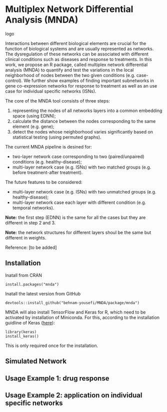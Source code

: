 # Multiplex Network Differential Analysis (MNDA)

logo

Interactions between different biological elements are crucial for the function of biological systems and are usually represented as networks. The dysregulation of these networks can be associated with different clinical conditions such as diseases and response to treatments. In this work,  we propose an R package, called multiplex network differential analysis (MNDA) to quantify and test the variations in the local neighborhood of nodes between the two given conditions (e.g. case-control). We further show examples of finding important subnetworks in gene co-expression networks for response to treatment as well as an use case for individual specific networks (ISNs).

The core of the MNDA tool consists of three steps:
1. representing the nodes of all networks layers into a common embedding space (using EDNN);
2. calculate the distance between the nodes corresponding to the same element (e.g. gene);
3. detect the nodes whose neighborhood varies significantly based on statistical testing (using permuted graphs).

The current MNDA pipeline is desined for:
* two-layer network case corresponding to two (paired/unpaired) conditions (e.g. healthy-disease);
* multi-layer network case (e.g. ISNs) with two matched groups (e.g. before treatment-after treatment).

The future features to be considered:
* multi-layer network case (e.g. ISNs) with two unmatched groups (e.g. healthy-disease);
* multi-layer network case each layer with different condition (e.g. temporal networks).


**Note:** the first step (EDNN) is the same for all the cases but they are different in step 2 and 3.

**Note:** the network structures for different layers shoul be the same but different in weights.

Reference: [to be added]

## Installation
Inatall from CRAN
`````{R}
install.packages("mnda")
`````
Inatall the latest version from GitHub
`````{R}
devtools::install_github("behnam-yousefi/MNDA/package/mnda")
`````
MNDA will also install TensorFlow and Keras for R, which need to be activated by installation of Miniconda. For this, according to the installation guidline of Keras ([here](https://cran.r-project.org/web/packages/keras/vignettes/index.html)):
`````{R}
library(keras)
install_keras()
`````
This is only required once for the installation.

## Simulated Network

## Usage Example 1: drug response  

## Usage Example 2: application on individual specific networks
